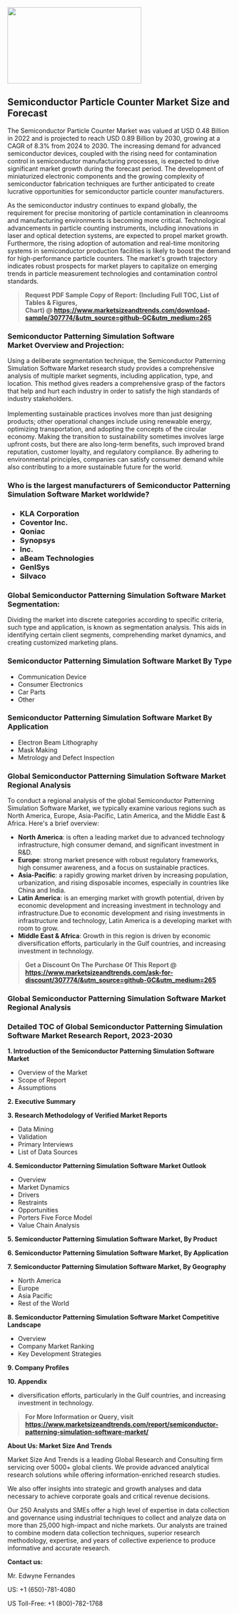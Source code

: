 <p><img class="alignnone size-medium wp-image-20088" src="https://ffe5etoiles.com/wp-content/uploads/2024/12/MST1-300x171.png" alt="" width="300" height="171" /></p><h2>Semiconductor Particle Counter Market Size and Forecast</h2><p>The Semiconductor Particle Counter Market was valued at USD 0.48 Billion in 2022 and is projected to reach USD 0.89 Billion by 2030, growing at a CAGR of 8.3% from 2024 to 2030. The increasing demand for advanced semiconductor devices, coupled with the rising need for contamination control in semiconductor manufacturing processes, is expected to drive significant market growth during the forecast period. The development of miniaturized electronic components and the growing complexity of semiconductor fabrication techniques are further anticipated to create lucrative opportunities for semiconductor particle counter manufacturers.</p><p>As the semiconductor industry continues to expand globally, the requirement for precise monitoring of particle contamination in cleanrooms and manufacturing environments is becoming more critical. Technological advancements in particle counting instruments, including innovations in laser and optical detection systems, are expected to propel market growth. Furthermore, the rising adoption of automation and real-time monitoring systems in semiconductor production facilities is likely to boost the demand for high-performance particle counters. The market's growth trajectory indicates robust prospects for market players to capitalize on emerging trends in particle measurement technologies and contamination control standards.</p></p><blockquote id="" class=""><strong>Request PDF Sample Copy of Report: (Including Full TOC, List of Tables &amp; Figures, Chart)&nbsp;@&nbsp;<strong><a href="https://www.marketsizeandtrends.com/download-sample/307774/&utm_source=github-GC&utm_medium=265" target="_blank">https://www.marketsizeandtrends.com/download-sample/307774/&utm_source=github-GC&utm_medium=265</a></strong></strong></blockquote><h3 id="" class="">Semiconductor Patterning Simulation Software Market&nbsp;Overview and Projection:</h3><p id="" class="">Using a deliberate segmentation technique, the Semiconductor Patterning Simulation Software Market research study provides a comprehensive analysis of multiple market segments, including application, type, and location. This method gives readers a comprehensive grasp of the factors that help and hurt each industry in order to satisfy the high standards of industry stakeholders. <br /> <br />Implementing sustainable practices involves more than just designing products; other operational changes include using renewable energy, optimizing transportation, and adopting the concepts of the circular economy. Making the transition to sustainability sometimes involves large upfront costs, but there are also long-term benefits, such improved brand reputation, customer loyalty, and regulatory compliance. By adhering to environmental principles, companies can satisfy consumer demand while also contributing to a more sustainable future for the world.</p><h3 id="" class="">Who is the largest manufacturers of&nbsp;Semiconductor Patterning Simulation Software Market worldwide?</h3><h3 class=""><p><ul><li>KLA Corporation </li><li> Coventor Inc. </li><li> Qoniac </li><li> Synopsys </li><li> Inc. </li><li> aBeam Technologies </li><li> GenISys </li><li> Silvaco</li></ul></p></h3><h3 id="" class="">Global&nbsp;Semiconductor Patterning Simulation Software Market Segmentation:</h3><p id="" class="">Dividing the market into discrete categories according to specific criteria, such type and application, is known as segmentation analysis. This aids in identifying certain client segments, comprehending market dynamics, and creating customized marketing plans.</p><h3 id="" class="">Semiconductor Patterning Simulation Software Market&nbsp;By Type</h3><p><p><ul><li>Communication Device</li><li> Consumer Electronics</li><li> Car Parts</li><li> Other</p></li></ul></p></p><h3 id="" class="">Semiconductor Patterning Simulation Software Market&nbsp;By Application</h3><p class=""><p><ul><li>Electron Beam Lithography</li><li> Mask Making</li><li> Metrology and Defect Inspection</li></ul></p></p><h3 id="" class="">Global Semiconductor Patterning Simulation Software Market Regional Analysis</h3><p id="" class="">To conduct a regional analysis of the global Semiconductor Patterning Simulation Software Market, we typically examine various regions such as North America, Europe, Asia-Pacific, Latin America, and the Middle East &amp; Africa. Here's a brief overview:</p><ul><li><strong>North America</strong>: is often a leading market due to advanced technology infrastructure, high consumer demand, and significant investment in R&amp;D.</li><li><strong>Europe</strong>: strong market presence with robust regulatory frameworks, high consumer awareness, and a focus on sustainable practices.</li><li><strong>Asia-Pacific</strong>: a rapidly growing market driven by increasing population, urbanization, and rising disposable incomes, especially in countries like China and India.</li><li><strong>Latin America</strong>: is an emerging market with growth potential, driven by economic development and increasing investment in technology and infrastructure.Due to economic development and rising investments in infrastructure and technology, Latin America is a developing market with room to grow.</li><li><strong>Middle East &amp; Africa</strong>: Growth in this region is driven by economic diversification efforts, particularly in the Gulf countries, and increasing investment in technology.</li></ul><blockquote id="" class=""><strong>Get a Discount On The Purchase Of This Report @ <strong><a href="https://www.marketsizeandtrends.com/ask-for-discount/307774/&utm_source=github-GC&utm_medium=265" target="_blank">https://www.marketsizeandtrends.com/ask-for-discount/307774/&utm_source=github-GC&utm_medium=265</a></strong></strong></blockquote><h3 id="" class="">Global Semiconductor Patterning Simulation Software Market Regional Analysis</h3><h3 id="" class="">Detailed TOC of Global Semiconductor Patterning Simulation Software Market Research Report, 2023-2030</h3><p id="" class=""><strong>1. Introduction of the Semiconductor Patterning Simulation Software Market</strong></p><ul><li>Overview of the Market</li><li>Scope of Report</li><li>Assumptions</li></ul><p id="" class=""><strong>2. Executive Summary</strong></p><p id="" class=""><strong>3. Research Methodology of Verified Market Reports</strong></p><ul><li>Data Mining</li><li>Validation</li><li>Primary Interviews</li><li>List of Data Sources</li></ul><p id="" class=""><strong>4. Semiconductor Patterning Simulation Software Market Outlook</strong></p><ul><li>Overview</li><li>Market Dynamics</li><li>Drivers</li><li>Restraints</li><li>Opportunities</li><li>Porters Five Force Model</li><li>Value Chain Analysis</li></ul><p id="" class=""><strong>5. Semiconductor Patterning Simulation Software Market, By Product</strong></p><p id="" class=""><strong>6. Semiconductor Patterning Simulation Software Market, By Application</strong></p><p id="" class=""><strong>7. Semiconductor Patterning Simulation Software Market, By Geography</strong></p><ul><li>North America</li><li>Europe</li><li>Asia Pacific</li><li>Rest of the World</li></ul><p id="" class=""><strong>8. Semiconductor Patterning Simulation Software Market Competitive Landscape</strong></p><ul><li>Overview</li><li>Company Market Ranking</li><li>Key Development Strategies</li></ul><p id="" class=""><strong>9. Company Profiles</strong></p><p id="" class=""><strong>10. Appendix</strong></p><ul><li>diversification efforts, particularly in the Gulf countries, and increasing investment in technology.</li></ul><blockquote id="" class=""><strong>For More Information or Query, visit <strong><strong><a href="https://www.marketsizeandtrends.com/report/semiconductor-patterning-simulation-software-market/" target="_blank">https://www.marketsizeandtrends.com/report/semiconductor-patterning-simulation-software-market/</a></strong></strong></strong></blockquote><p id="" class=""><strong>About Us: Market Size And Trends</strong></p><p id="" class="">Market Size And Trends is a leading Global Research and Consulting firm servicing over 5000+ global clients. We provide advanced analytical research solutions while offering information-enriched research studies.</p><p id="" class="">We also offer insights into strategic and growth analyses and data necessary to achieve corporate goals and critical revenue decisions.</p><p id="" class="">Our 250 Analysts and SMEs offer a high level of expertise in data collection and governance using industrial techniques to collect and analyze data on more than 25,000 high-impact and niche markets. Our analysts are trained to combine modern data collection techniques, superior research methodology, expertise, and years of collective experience to produce informative and accurate research.</p><p id="" class=""><strong>Contact us:</strong></p><p id="" class="">Mr. Edwyne Fernandes</p><p id="" class="">US: +1 (650)-781-4080</p><p id="" class="">US Toll-Free: +1 (800)-782-1768</p>
